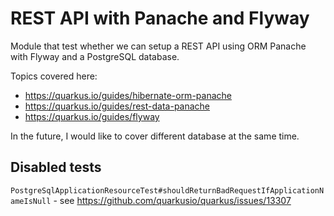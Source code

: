 # REST API with Panache and Flyway

Module that test whether we can setup a REST API using ORM Panache with Flyway and a PostgreSQL database.

Topics covered here:
- https://quarkus.io/guides/hibernate-orm-panache
- https://quarkus.io/guides/rest-data-panache
- https://quarkus.io/guides/flyway

In the future, I would like to cover different database at the same time.

## Disabled tests

`PostgreSqlApplicationResourceTest#shouldReturnBadRequestIfApplicationNameIsNull` - see https://github.com/quarkusio/quarkus/issues/13307
